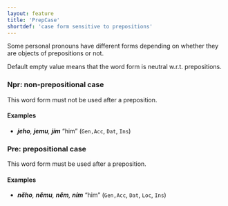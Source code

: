 ```yaml
---
layout: feature
title: 'PrepCase'
shortdef: 'case form sensitive to prepositions'
---
```


Some personal pronouns
have different forms depending on whether they are objects of
prepositions or not.

Default empty value means that the word form is neutral w.r.t.
prepositions.

### Npr: non-prepositional case

This word form must not be used after a preposition.

#### Examples

* _<b>jeho</b>, <b>jemu</b>, <b>jím</b>_ “him” (`Gen,Acc`, `Dat`, `Ins`)

### Pre: prepositional case

This word form must be used after a preposition.

#### Examples

* _<b>něho</b>, <b>němu</b>, <b>něm</b>, <b>ním</b>_ “him” (`Gen,Acc`, `Dat`, `Loc`, `Ins`)
